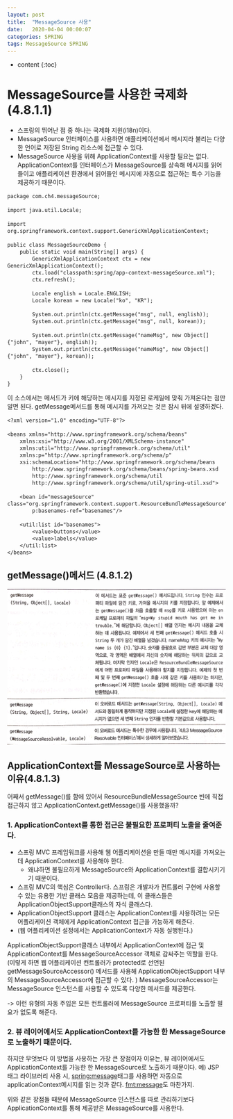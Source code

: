```yaml
---
layout: post
title:  "MessageSource 사용"
date:   2020-04-04 00:00:07
categories: SPRING
tags: MessageSource SPRING
---
```


* content
{:toc}

# MessageSource를 사용한 국제화 (4.8.1.1)
- 스프링의 뛰어난 점 중 하나는 국제화 지원(i18n)이다. 
- MessageSource 인터페이스를 사용하면 애플리케이션에서 메시지라 불리는 다양한 언어로 저장된 String 리소스에 접근할 수 있다.
- MessageSource 사용을 위해 ApplicationContext를 사용할 필요는 없다. ApplicationContext를 인터페이스가 MessageSource를 상속해 메시지를 읽어들이고 애플리케이션 환경에서 읽어들인 메시지에 자동으로 접근하는 특수 기능을 제공하기 때문이다. 

```
package com.ch4.messageSource;

import java.util.Locale;

import org.springframework.context.support.GenericXmlApplicationContext;

public class MessageSourceDemo {
	public static void main(String[] args) {
		GenericXmlApplicationContext ctx = new GenericXmlApplicationContext();
		ctx.load("classpath:spring/app-context-messageSource.xml");
		ctx.refresh();

		Locale english = Locale.ENGLISH;
		Locale korean = new Locale("ko", "KR");

		System.out.println(ctx.getMessage("msg", null, english));
		System.out.println(ctx.getMessage("msg", null, korean));

		System.out.println(ctx.getMessage("nameMsg", new Object[]{"john", "mayer"}, english));
		System.out.println(ctx.getMessage("nameMsg", new Object[]{"john", "mayer"}, korean));

		ctx.close();
	}
}
```
이 소스에서는 메서드가 키에 해당하는 메시지를 지정된 로케일에 맞춰 가져온다는 점만 알면 된다.
getMessage메서드를 통해 메시지를 가져오는 것은 잠시 뒤에 설명하겠다.

```
<?xml version="1.0" encoding="UTF-8"?>

<beans xmlns="http://www.springframework.org/schema/beans"
    xmlns:xsi="http://www.w3.org/2001/XMLSchema-instance"
    xmlns:util="http://www.springframework.org/schema/util"
    xmlns:p="http://www.springframework.org/schema/p"
    xsi:schemaLocation="http://www.springframework.org/schema/beans
        http://www.springframework.org/schema/beans/spring-beans.xsd
        http://www.springframework.org/schema/util
        http://www.springframework.org/schema/util/spring-util.xsd">

 	<bean id="messageSource" class="org.springframework.context.support.ResourceBundleMessageSource"
 		p:basenames-ref="basenames"/>

 	<util:list id="basenames">
 		<value>buttons</value>
 		<value>labels</value>
 	</util:list>
</beans>
```



## getMessage()메서드 (4.8.1.2)

![](/../img/getMessage.jpg)

## ApplicationContext를 MessageSource로 사용하는 이유(4.8.1.3)

어째서 getMessage()를 함에 있어서 ResourceBundleMessageSource 빈에 직접 접근하지 않고 ApplicationContext.getMessage()를 사용했을까?

### 1. ApplicationContext를 통한 접근은 불필요한 프로퍼티 노출을 줄여준다. 
- 스프링 MVC 프레임워크를 사용해 웹 어플리케이션을 만들 때만 메시지를 가져오는 데 ApplicationContext를 사용해야 한다. 
	- 왜냐하면 불필요하게 MessageSource와 ApplicationContext를 결합시키기기 때문이다.
- 스프링 MVC의 핵심은 Controller다. 스프링은 개발자가 컨트롤러 구현에 사용할 수 있는 유용한 기반 클래스 모음을 제공하는데, 이 클래스들은 ApplicationObjectSupport클래스의 자식 클래스다. 
- ApplicationObjectSupport 클래스는 ApplicationContext를 사용하려는 모든 어플리케이션 객체에게 ApplicationContext 접근을 가능하게 해준다. 
- (웹 어플리케이션 설정에서는 ApplicationContext가 자동 실행된다.)

ApplicationObjectSupport클래스 내부에서 ApplicationContext에 접근 및 ApplicationContext를 MessageSourceAccessor 객체로 감싸주는 역할을 한다. (이렇게 하면 웹 어플리케이션 컨트롤러가 protected로 선언된 getMessageSourceAccessor() 메서드를 사용해 ApplicationObjectSupport 내부의 MessageSourceAccessor에 접근할 수 있다. )
MessageSourceAccessor는 MessageSource 인스턴스를 사용할 수 있도록 다양한 메서드를 제공한다.

-> 이런 유형의 자동 주입은 모든 컨트롤러에 MessageSource 프로퍼티를 노출할 필요가 없도록 해준다. 

### 2. 뷰 레이어에서도 ApplicationContext를 가능한 한 MessageSource로 노출하기 때문이다. 
하지만 무엇보다 이 방법을 사용하는 가장 큰 장점이자 이유는, 
뷰 레이어에서도 ApplicationContext를 가능한 한 MessageSource로 노출하기 때문이다. 
예) JSP 태그 라이브러리 사용 시, <spring:message>태그를 사용하면 자동으로 applicationContext메시지를 읽는 것과 같다. <fmt:message>도 마찬가지.

위와 같은 장점들 때문에 MessageSource 인스턴스를 따로 관리하기보다 ApplicationContext를 통해 제공받은 MessageSource를 사용한다.
